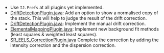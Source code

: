 - Use `IJ.Prefs` at all plugins yet implemented.
- [DriftDetectionPlugin.java][drift]: Add an option to show a normalised copy of the stack. This will help to judge the result of the drift correction.
- [DriftDetectionPlugin.java][drift]: Implement the manual drift correction.
- [ElementalMappingPlugin.java][map]: Implement new background fit methods (least squares & weighted least squares).
- [SR_EELS_CorrectionPlugin.java][sr-eels] Complete the correction by adding the intensity correction and the dispersion correction.

[drift]: https://github.com/EFTEMj/EFTEMj/blob/master/EFTEMj/src/drift/DriftDetectionPlugin.java
[map]: https://github.com/EFTEMj/EFTEMj/blob/master/EFTEMj/src/elemental_map/ElementalMappingPlugin.java
[sr-eels]: https://github.com/EFTEMj/EFTEMj/blob/master/EFTEMj/src/sr_eels/SR_EELS_CorrectionPlugin.java
